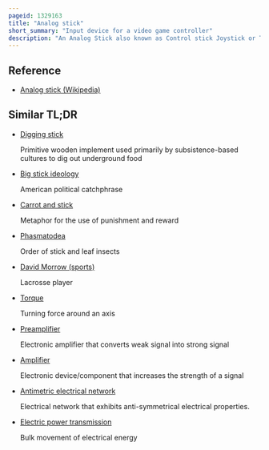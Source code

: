 ```yaml
---
pageid: 1329163
title: "Analog stick"
short_summary: "Input device for a video game controller"
description: "An Analog Stick also known as Control stick Joystick or Thumbstick is an Input Device for a Controller that is used for two-dimensional Input. An Analog Stick is a Variation of a joystick Consisting of a Protrusion from the Controller Input based on the Position of this Protrusion in Relation to the Default Center Position. While digital Sticks rely on single electrical Connections for Movement Analog Sticks use continuous electrical Activity running through Potentiometers to measure the precise Position of the Stick in its full Range of Motion. The Analog Stick has outgrown the D-Pad in both Prominence and Usage in video Games Consoles."
---
```


## Reference

- [Analog stick (Wikipedia)](https://en.wikipedia.org/?curid=1329163)

## Similar TL;DR

- [Digging stick](/tldr/en/digging-stick)

  Primitive wooden implement used primarily by subsistence-based cultures to dig out underground food

- [Big stick ideology](/tldr/en/big-stick-ideology)

  American political catchphrase

- [Carrot and stick](/tldr/en/carrot-and-stick)

  Metaphor for the use of punishment and reward

- [Phasmatodea](/tldr/en/phasmatodea)

  Order of stick and leaf insects

- [David Morrow (sports)](/tldr/en/david-morrow-sports)

  Lacrosse player

- [Torque](/tldr/en/torque)

  Turning force around an axis

- [Preamplifier](/tldr/en/preamplifier)

  Electronic amplifier that converts weak signal into strong signal

- [Amplifier](/tldr/en/amplifier)

  Electronic device/component that increases the strength of a signal

- [Antimetric electrical network](/tldr/en/antimetric-electrical-network)

  Electrical network that exhibits anti-symmetrical electrical properties.

- [Electric power transmission](/tldr/en/electric-power-transmission)

  Bulk movement of electrical energy
